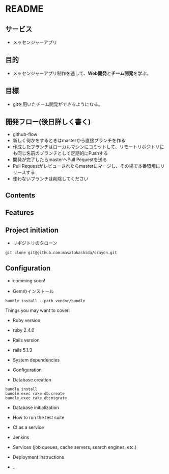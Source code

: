 # README

## サービス
- メッセンジャーアプリ

## 目的
- メッセンジャーアプリ制作を通して、**Web開発**と**チーム開発**を学ぶ。

## 目標
- gitを用いたチーム開発ができるようになる。

## 開発フロー(後日詳しく書く)
- github-flow
- 新しく何かをするときはmasterから直接ブランチを作る
- 作成したブランチはローカルマシンにコミットして、リモートリポジトリにも同じ名前のブランチとして定期的にPushする
- 開発が完了したらmasterへPull Pequestを送る
- Pull Requestがレビューされたらmasterにマージし、その場で本番環境にリリースする
- 使わないブランチは削除してください

## Contents

## Features
  
## Project initiation
- リポジトリのクローン
```
git clone git@github.com:masatakashida/crayon.git
```

## Configuration
- comming soon!

- Gemのインストール
```
bundle install --path vendor/bundle
```

Things you may want to cover:

* Ruby version
- ruby 2.4.0

* Rails version
- rails 5.1.3

* System dependencies

* Configuration

* Database creation
```
bundle install
bundle exec rake db:create
bundle exec rake db:migrate
```


* Database initialization

* How to run the test suite

* CI as a service

- Jenkins

* Services (job queues, cache servers, search engines, etc.)

* Deployment instructions

* ...
